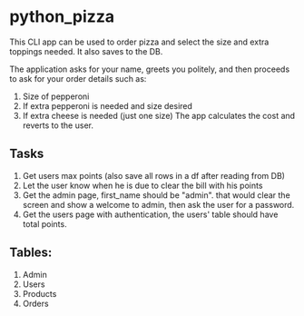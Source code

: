 # python_pizza
This CLI app can be used to order pizza and select the size and extra toppings needed. It also saves to the DB.

The application asks for your name, greets you politely, and then proceeds to ask for your order details such as:
  1. Size of pepperoni
  2. If extra pepperoni is needed and size desired
  3. If extra cheese is needed (just one size)
The app calculates the cost and reverts to the user.


## Tasks
  1. Get users max points (also save all rows in a df after reading from DB)
  2. Let the user know when he is due to clear the bill with his points
  3. Get the admin page, first_name should be "admin". that would clear the screen and show a welcome to admin, then ask the user for a password.
  4. Get the users page with authentication, the users' table should have total points.


## Tables:
  1. Admin
  2. Users
  3. Products
  4. Orders

